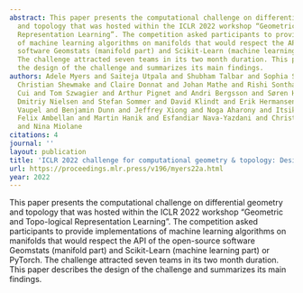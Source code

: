 ```yaml
---
abstract: This paper presents the computational challenge on differential geometry
  and topology that was hosted within the ICLR 2022 workshop “Geometric and Topo-logical
  Representation Learning”. The competition asked participants to provide implementations
  of machine learning algorithms on manifolds that would respect the API of the open-source
  software Geomstats (manifold part) and Scikit-Learn (machine learning part) or PyTorch.
  The challenge attracted seven teams in its two month duration. This paper describes
  the design of the challenge and summarizes its main findings.
authors: Adele Myers and Saiteja Utpala and Shubham Talbar and Sophia Sanborn and
  Christian Shewmake and Claire Donnat and Johan Mathe and Rishi Sonthalia and Xinyue
  Cui and Tom Szwagier and Arthur Pignet and Andri Bergsson and Søren Hauberg and
  Dmitriy Nielsen and Stefan Sommer and David Klindt and Erik Hermansen and Melvin
  Vaupel and Benjamin Dunn and Jeffrey Xiong and Noga Aharony and Itsik Pe’er and
  Felix Ambellan and Martin Hanik and Esfandiar Nava-Yazdani and Christoph von Tycowicz
  and Nina Miolane
citations: 4
journal: ''
layout: publication
title: 'ICLR 2022 challenge for computational geometry & topology: Design and results'
url: https://proceedings.mlr.press/v196/myers22a.html
year: 2022
---
```


This paper presents the computational challenge on differential geometry and topology that was hosted within the ICLR 2022 workshop “Geometric and Topo-logical Representation Learning”. The competition asked participants to provide implementations of machine learning algorithms on manifolds that would respect the API of the open-source software Geomstats (manifold part) and Scikit-Learn (machine learning part) or PyTorch. The challenge attracted seven teams in its two month duration. This paper describes the design of the challenge and summarizes its main findings.
